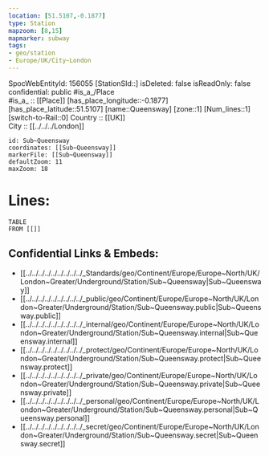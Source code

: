 ```yaml
---
location: [51.5107,-0.1877] 
type: Station 
mapzoom: [8,15] 
mapmarker: subway 
tags:
- geo/station
- Europe/UK/City~London
---
```

SpocWebEntityId: 156055
[StationSId::] 
isDeleted: false
isReadOnly: false
confidential: public
#is_a_/Place  
#is_a_ :: [[Place]] 
[has_place_longitude::-0.1877] 
[has_place_latitude::51.5107] 
[name::Queensway] 
[zone::1] 
[Num_lines::1] 
[switch-to-Rail::0] 
Country :: [[UK]]  
City :: [[../../../London]]  


```leaflet
id: Sub~Queensway
coordinates: [[Sub~Queensway]] 
markerFile: [[Sub~Queensway]] 
defaultZoom: 11 
maxZoom: 18
```


# Lines: 
```dataview
TABLE 
FROM [[]] 
```

## Confidential Links & Embeds: 
- [[../../../../../../../../../_Standards/geo/Continent/Europe/Europe~North/UK/London~Greater/Underground/Station/Sub~Queensway|Sub~Queensway]] 
- [[../../../../../../../../../_public/geo/Continent/Europe/Europe~North/UK/London~Greater/Underground/Station/Sub~Queensway.public|Sub~Queensway.public]] 
- [[../../../../../../../../../_internal/geo/Continent/Europe/Europe~North/UK/London~Greater/Underground/Station/Sub~Queensway.internal|Sub~Queensway.internal]] 
- [[../../../../../../../../../_protect/geo/Continent/Europe/Europe~North/UK/London~Greater/Underground/Station/Sub~Queensway.protect|Sub~Queensway.protect]] 
- [[../../../../../../../../../_private/geo/Continent/Europe/Europe~North/UK/London~Greater/Underground/Station/Sub~Queensway.private|Sub~Queensway.private]] 
- [[../../../../../../../../../_personal/geo/Continent/Europe/Europe~North/UK/London~Greater/Underground/Station/Sub~Queensway.personal|Sub~Queensway.personal]] 
- [[../../../../../../../../../_secret/geo/Continent/Europe/Europe~North/UK/London~Greater/Underground/Station/Sub~Queensway.secret|Sub~Queensway.secret]] 
